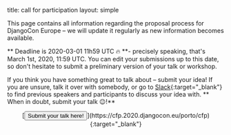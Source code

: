 title: call for participation
layout: simple

This page contains all information regarding the proposal process for DjangoCon Europe – we will update it regularly as new information becomes available.

** Deadline is 2020-03-01 11h59 UTC 🔥 **- precisely speaking, that's March 1st, 2020, 11:59 UTC. You can edit your submissions up to this date, so don't hesitate to submit a preliminary version of your talk or workshop.

If you think you have something great to talk about – submit your idea! If you are unsure, talk it over with somebody, or go to [Slack](https://djangoconeurope2020.slack.com){:target="_blank"} to find previous speakers and participants to discuss your idea with. ** When in doubt, submit your talk 😉!**

<center>[<button class="btn">Submit your talk here!</button>](https://cfp.2020.djangocon.eu/porto/cfp){:target="_blank"}</center>

